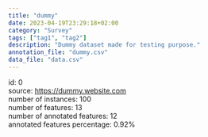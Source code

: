 ```yaml
---
title: "dummy"
date: 2023-04-19T23:29:18+02:00
category: "Survey"
tags: ["tag1", "tag2"]
description: "Dummy dataset made for testing purpose."
annotation_file: "dummy.csv"
data_file: "data.csv"
---
```

id: 0 \
source: https://dummy.website.com \
number of instances: 100 \
number of features: 13 \
number of annotated features: 12 \
annotated features percentage: 0.92% 
